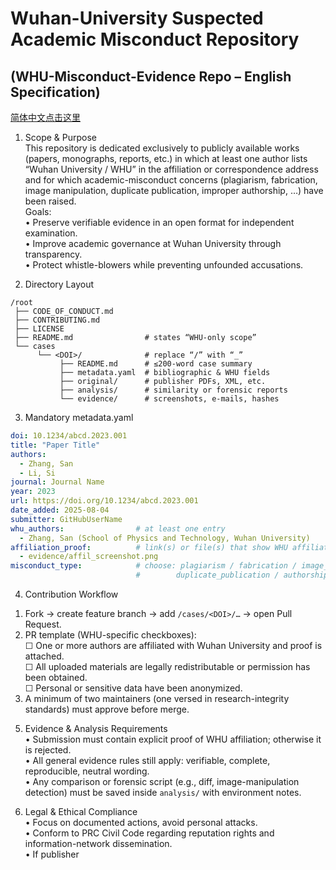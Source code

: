 # Wuhan-University Suspected Academic Misconduct Repository  
## (WHU-Misconduct-Evidence Repo – English Specification)
[简体中文点击这里](README_ZH.md)
1. Scope & Purpose  
This repository is dedicated exclusively to publicly available works (papers, monographs, reports, etc.) in which at least one author lists “Wuhan University / WHU” in the affiliation or correspondence address and for which academic-misconduct concerns (plagiarism, fabrication, image manipulation, duplicate publication, improper authorship, …​) have been raised.  
Goals:  
• Preserve verifiable evidence in an open format for independent examination.  
• Improve academic governance at Wuhan University through transparency.  
• Protect whistle-blowers while preventing unfounded accusations.

2. Directory Layout  
```
/root
 ├── CODE_OF_CONDUCT.md
 ├── CONTRIBUTING.md
 ├── LICENSE
 ├── README.md                # states “WHU-only scope”
 └── cases
      └── <DOI>/              # replace “/” with “_”
           ├── README.md      # ≤200-word case summary
           ├── metadata.yaml  # bibliographic & WHU fields
           ├── original/      # publisher PDFs, XML, etc.
           ├── analysis/      # similarity or forensic reports
           └── evidence/      # screenshots, e-mails, hashes
```

3. Mandatory metadata.yaml  
```yaml
doi: 10.1234/abcd.2023.001
title: "Paper Title"
authors:
  - Zhang, San
  - Li, Si
journal: Journal Name
year: 2023
url: https://doi.org/10.1234/abcd.2023.001
date_added: 2025-08-04
submitter: GitHubUserName
whu_authors:                # at least one entry
  - Zhang, San (School of Physics and Technology, Wuhan University)
affiliation_proof:          # link(s) or file(s) that show WHU affiliation
  - evidence/affil_screenshot.png
misconduct_type:            # choose: plagiarism / fabrication / image_manipulation /
                            #        duplicate_publication / authorship / other
```

4. Contribution Workflow  
1) Fork → create feature branch → add `/cases/<DOI>/…` → open Pull Request.  
2) PR template (WHU-specific checkboxes):  
   ☐ One or more authors are affiliated with Wuhan University and proof is attached.  
   ☐ All uploaded materials are legally redistributable or permission has been obtained.  
   ☐ Personal or sensitive data have been anonymized.  
3) A minimum of two maintainers (one versed in research-integrity standards) must approve before merge.

5. Evidence & Analysis Requirements  
• Submission must contain explicit proof of WHU affiliation; otherwise it is rejected.  
• All general evidence rules still apply: verifiable, complete, reproducible, neutral wording.  
• Any comparison or forensic script (e.g., diff, image-manipulation detection) must be saved inside `analysis/` with environment notes.

6. Legal & Ethical Compliance  
• Focus on documented actions, avoid personal attacks.  
• Conform to PRC Civil Code regarding reputation rights and information-network dissemination.  
• If publisher
